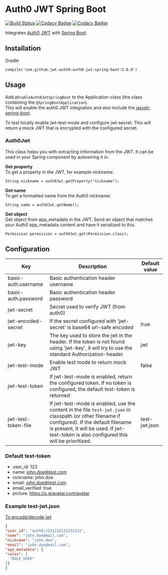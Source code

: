 # Auth0 JWT Spring Boot

[![Build Status](https://travis-ci.org/ThomasBem/auth0-jwt-spring-boot.svg?branch=master)](https://travis-ci.org/ThomasBem/auth0-jwt-spring-boot)
[![Codacy Badge](https://api.codacy.com/project/badge/Grade/89ea619c2ad34aadaf89bab23afd7c91)](https://www.codacy.com/app/thomasbem/auth0-jwt-spring-boot?utm_source=github.com&amp;utm_medium=referral&amp;utm_content=ThomasBem/auth0-jwt-spring-boot&amp;utm_campaign=Badge_Grade)
[![Codacy Badge](https://api.codacy.com/project/badge/Coverage/89ea619c2ad34aadaf89bab23afd7c91)](https://www.codacy.com/app/thomasbem/auth0-jwt-spring-boot?utm_source=github.com&amp;utm_medium=referral&amp;utm_content=ThomasBem/auth0-jwt-spring-boot&amp;utm_campaign=Badge_Coverage)

Integrates [Auth0](https://auth0.com/) [JWT](https://jwt.io) with [Spring Boot](http://projects.spring.io/spring-boot).
 
## Installation

Gradle
```
compile('com.github.jwt.auth0:auth0-jwt-spring-boot:3.0.0')
```

## Usage

Add `@EnableAuth0JwtSpringBoot` to the Application-class (the class containing the `@SpringBootApplication`).  
This will enable the auth0 JWT integration and also include the [jasypt-spring-boot](https://github.com/ulisesbocchio/jasypt-spring-boot).

To test locally enable jwt-test-mode and configure jwt-secret. This will return a mock JWT that is encrypted with the configured secret.

### Auth0Jwt

This class helps you with extracting information from the JWT. It can be used in your Spring component by autowiring it in.

**Get property**  
To get a property in the JWT, for example nickname:
```
String nickname = auth0Jwt.getProperty("nickname");
```

**Get name**  
To get a formatted name from the Auth0 nickname:
```
String name = auth0Jwt.getName();
```

**Get object**  
Get object from app_metadata in the JWT. Send an object that matches your Auth0 app_metadata content and have it serialized to this.
```
Permission permission = auth0Jwt.get(Permission.class);
```

## Configuration

| Key | Description | Default value |
|-----|-------------|---------------|
| basic-auth.username | Basic authentication header username | |
| basic-auth.password | Basic authentication header password | |
| jwt-secret | Secret used to verify JWT (from auth0) | |
| jwt-encoded-secret | If the secret configured with 'jwt-secret' is base64 url-safe encoded | true |
| jwt-key | The key used to store the jwt in the header. If the token is not found using 'jwt-key', it will try to use the standard Authorization-header | jwt |
| jwt-test-mode | Enable test mode to return mock JWT | false |
| jwt-test-token | If jwt-test-mode is enabled, return the configured token. If no token is configured, the default test-token is returned | |
| jwt-test-token-file | If jwt-test-mode is enabled, use the content in the file `test-jwt.json` in classpath (or other filename if configured). If the default filename is present, it will be used. If jwt-test-token is also configured this will be prioritized. | test-jwt.json | 

### Default test-token

 - user_id: 123
 - name: john.doe@test.com
 - nickname: john.doe
 - email: john.doe@test.com
 - email_verified: true
 - picture: https://s.gravatar.com/avatar
 
 
 ### Example test-jwt.json
 
 [To encode/decode jwt](https://jwt.io/)
 
 ```json
{
 "user_id": "auth0|1231232131231231",
 "name": "john.doe@mail.com",
 "nickname": "john.doe",
 "email": "john.doe@mail.com",
 "app_metadata": {
 "roles": [
   "ROLE_USER"
 ]}
}
 ```
